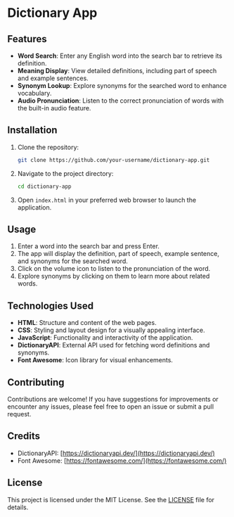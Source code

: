 # Dictionary App

## Features

- **Word Search**: Enter any English word into the search bar to retrieve its definition.
- **Meaning Display**: View detailed definitions, including part of speech and example sentences.
- **Synonym Lookup**: Explore synonyms for the searched word to enhance vocabulary.
- **Audio Pronunciation**: Listen to the correct pronunciation of words with the built-in audio feature.

## Installation

1. Clone the repository:

    ```bash
    git clone https://github.com/your-username/dictionary-app.git
    ```

2. Navigate to the project directory:

    ```bash
    cd dictionary-app
    ```

3. Open `index.html` in your preferred web browser to launch the application.

## Usage

1. Enter a word into the search bar and press Enter.
2. The app will display the definition, part of speech, example sentence, and synonyms for the searched word.
3. Click on the volume icon to listen to the pronunciation of the word.
4. Explore synonyms by clicking on them to learn more about related words.

## Technologies Used

- **HTML**: Structure and content of the web pages.
- **CSS**: Styling and layout design for a visually appealing interface.
- **JavaScript**: Functionality and interactivity of the application.
- **DictionaryAPI**: External API used for fetching word definitions and synonyms.
- **Font Awesome**: Icon library for visual enhancements.

## Contributing

Contributions are welcome! If you have suggestions for improvements or encounter any issues, please feel free to open an issue or submit a pull request.

## Credits

- DictionaryAPI: [https://dictionaryapi.dev/](https://dictionaryapi.dev/)
- Font Awesome: [https://fontawesome.com/](https://fontawesome.com/)

## License

This project is licensed under the MIT License. See the [LICENSE](LICENSE) file for details.
